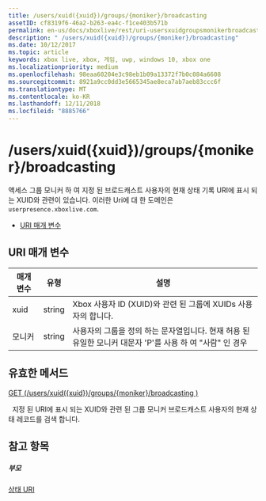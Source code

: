 ```yaml
---
title: /users/xuid({xuid})/groups/{moniker}/broadcasting
assetID: cf8319f6-46a2-b263-ea4c-f1ce403b571b
permalink: en-us/docs/xboxlive/rest/uri-usersxuidgroupsmonikerbroadcasting.html
description: " /users/xuid({xuid})/groups/{moniker}/broadcasting"
ms.date: 10/12/2017
ms.topic: article
keywords: xbox live, xbox, 게임, uwp, windows 10, xbox one
ms.localizationpriority: medium
ms.openlocfilehash: 98eaa60204e3c98eb1b09a13372f7b0c084a6608
ms.sourcegitcommit: 8921a9cc0dd3e5665345ae8eca7ab7aeb83ccc6f
ms.translationtype: MT
ms.contentlocale: ko-KR
ms.lasthandoff: 12/11/2018
ms.locfileid: "8885766"
---
```

# <a name="usersxuidxuidgroupsmonikerbroadcasting"></a>/users/xuid({xuid})/groups/{moniker}/broadcasting
액세스 그룹 모니커 하 여 지정 된 브로드캐스트 사용자의 현재 상태 기록 URI에 표시 되는 XUID와 관련이 있습니다. 이러한 Uri에 대 한 도메인은 `userpresence.xboxlive.com`.
 
  * [URI 매개 변수](#ID4EV)
 
<a id="ID4EV"></a>

 
## <a name="uri-parameters"></a>URI 매개 변수
 
| 매개 변수| 유형| 설명| 
| --- | --- | --- | 
| xuid| string| Xbox 사용자 ID (XUID)와 관련 된 그룹에 XUIDs 사용자의 합니다.| 
| 모니커| string| 사용자의 그룹을 정의 하는 문자열입니다. 현재 허용 된 유일한 모니커 대문자 'P'를 사용 하 여 "사람" 인 경우| 
  
<a id="ID4E4B"></a>

 
## <a name="valid-methods"></a>유효한 메서드

[GET (/users/xuid({xuid})/groups/{moniker}/broadcasting )](uri-usersxuidgroupsmonikerbroadcastingget.md)

&nbsp;&nbsp;지정 된 URI에 표시 되는 XUID와 관련 된 그룹 모니커 브로드캐스트 사용자의 현재 상태 레코드를 검색 합니다.
 
<a id="ID4EHC"></a>

 
## <a name="see-also"></a>참고 항목
 
<a id="ID4EJC"></a>

 
##### <a name="parent"></a>부모 

[상태 URI](atoc-reference-presence.md)

   
